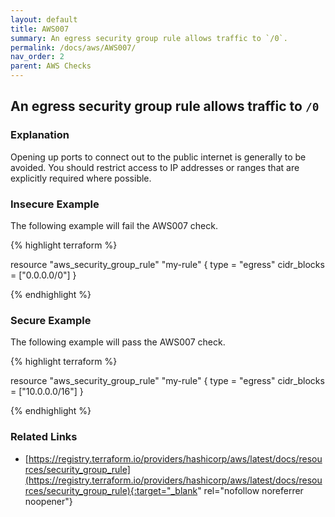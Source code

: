 ```yaml
---
layout: default
title: AWS007
summary: An egress security group rule allows traffic to `/0`.
permalink: /docs/aws/AWS007/
nav_order: 2
parent: AWS Checks
---
```


## An egress security group rule allows traffic to `/0`

### Explanation


Opening up ports to connect out to the public internet is generally to be avoided. You should restrict access to IP addresses or ranges that are explicitly required where possible.



### Insecure Example

The following example will fail the AWS007 check.

{% highlight terraform %}

resource "aws_security_group_rule" "my-rule" {
	type = "egress"
	cidr_blocks = ["0.0.0.0/0"]
}

{% endhighlight %}



### Secure Example

The following example will pass the AWS007 check.

{% highlight terraform %}

resource "aws_security_group_rule" "my-rule" {
	type = "egress"
	cidr_blocks = ["10.0.0.0/16"]
}

{% endhighlight %}


### Related Links


- [https://registry.terraform.io/providers/hashicorp/aws/latest/docs/resources/security_group_rule](https://registry.terraform.io/providers/hashicorp/aws/latest/docs/resources/security_group_rule){:target="_blank" rel="nofollow noreferrer noopener"}

